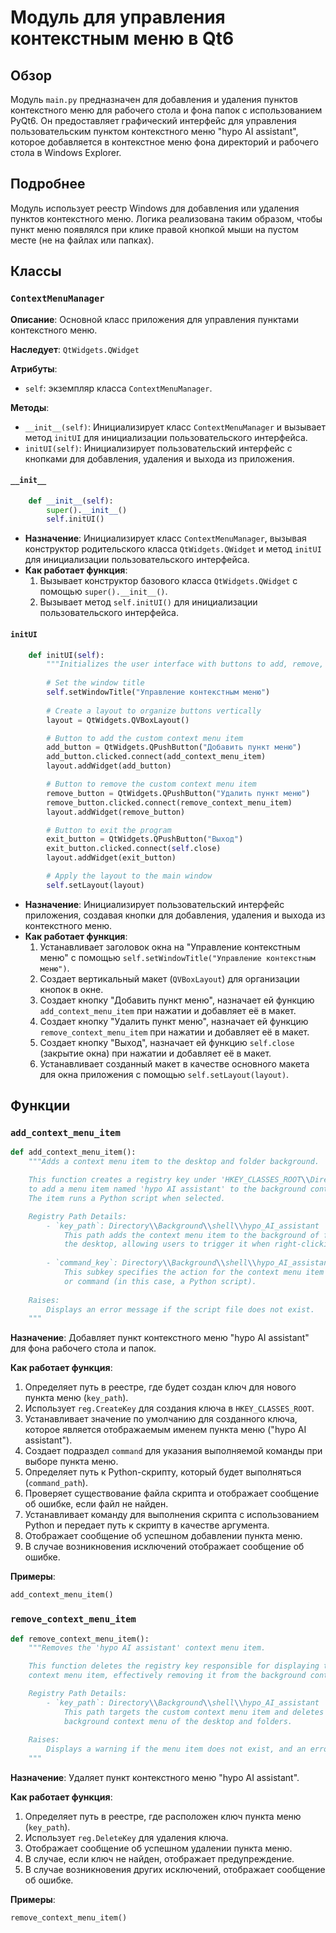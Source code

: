 # Модуль для управления контекстным меню в Qt6

## Обзор

Модуль `main.py` предназначен для добавления и удаления пунктов контекстного меню для рабочего стола и фона папок с использованием PyQt6. Он предоставляет графический интерфейс для управления пользовательским пунктом контекстного меню "hypo AI assistant", которое добавляется в контекстное меню фона директорий и рабочего стола в Windows Explorer.

## Подробнее

Модуль использует реестр Windows для добавления или удаления пунктов контекстного меню. Логика реализована таким образом, чтобы пункт меню появлялся при клике правой кнопкой мыши на пустом месте (не на файлах или папках).

## Классы

### `ContextMenuManager`

**Описание**: Основной класс приложения для управления пунктами контекстного меню.

**Наследует**: `QtWidgets.QWidget`

**Атрибуты**:
- `self`: экземпляр класса `ContextMenuManager`.

**Методы**:
- `__init__(self)`: Инициализирует класс `ContextMenuManager` и вызывает метод `initUI` для инициализации пользовательского интерфейса.
- `initUI(self)`: Инициализирует пользовательский интерфейс с кнопками для добавления, удаления и выхода из приложения.

#### `__init__`
```python
    def __init__(self):
        super().__init__()
        self.initUI()
```
- **Назначение**: Инициализирует класс `ContextMenuManager`, вызывая конструктор родительского класса `QtWidgets.QWidget` и метод `initUI` для инициализации пользовательского интерфейса.
- **Как работает функция**:
    1. Вызывает конструктор базового класса `QtWidgets.QWidget` с помощью `super().__init__()`.
    2. Вызывает метод `self.initUI()` для инициализации пользовательского интерфейса.

#### `initUI`
```python
    def initUI(self):
        """Initializes the user interface with buttons to add, remove, or exit."""
        
        # Set the window title
        self.setWindowTitle("Управление контекстным меню")
        
        # Create a layout to organize buttons vertically
        layout = QtWidgets.QVBoxLayout()

        # Button to add the custom context menu item
        add_button = QtWidgets.QPushButton("Добавить пункт меню")
        add_button.clicked.connect(add_context_menu_item)
        layout.addWidget(add_button)

        # Button to remove the custom context menu item
        remove_button = QtWidgets.QPushButton("Удалить пункт меню")
        remove_button.clicked.connect(remove_context_menu_item)
        layout.addWidget(remove_button)

        # Button to exit the program
        exit_button = QtWidgets.QPushButton("Выход")
        exit_button.clicked.connect(self.close)
        layout.addWidget(exit_button)

        # Apply the layout to the main window
        self.setLayout(layout)
```
- **Назначение**: Инициализирует пользовательский интерфейс приложения, создавая кнопки для добавления, удаления и выхода из контекстного меню.
- **Как работает функция**:
    1. Устанавливает заголовок окна на "Управление контекстным меню" с помощью `self.setWindowTitle("Управление контекстным меню")`.
    2. Создает вертикальный макет (`QVBoxLayout`) для организации кнопок в окне.
    3. Создает кнопку "Добавить пункт меню", назначает ей функцию `add_context_menu_item` при нажатии и добавляет её в макет.
    4. Создает кнопку "Удалить пункт меню", назначает ей функцию `remove_context_menu_item` при нажатии и добавляет её в макет.
    5. Создает кнопку "Выход", назначает ей функцию `self.close` (закрытие окна) при нажатии и добавляет её в макет.
    6. Устанавливает созданный макет в качестве основного макета для окна приложения с помощью `self.setLayout(layout)`.

## Функции

### `add_context_menu_item`

```python
def add_context_menu_item():
    """Adds a context menu item to the desktop and folder background.

    This function creates a registry key under 'HKEY_CLASSES_ROOT\\Directory\\Background\\shell' 
    to add a menu item named 'hypo AI assistant' to the background context menu in Windows Explorer.
    The item runs a Python script when selected.

    Registry Path Details:
        - `key_path`: Directory\\Background\\shell\\hypo_AI_assistant
            This path adds the context menu item to the background of folders and 
            the desktop, allowing users to trigger it when right-clicking on empty space.
        
        - `command_key`: Directory\\Background\\shell\\hypo_AI_assistant\\command
            This subkey specifies the action for the context menu item and links it to a script 
            or command (in this case, a Python script).
    
    Raises:
        Displays an error message if the script file does not exist.
    """
```

**Назначение**: Добавляет пункт контекстного меню "hypo AI assistant" для фона рабочего стола и папок.

**Как работает функция**:
1. Определяет путь в реестре, где будет создан ключ для нового пункта меню (`key_path`).
2. Использует `reg.CreateKey` для создания ключа в `HKEY_CLASSES_ROOT`.
3. Устанавливает значение по умолчанию для созданного ключа, которое является отображаемым именем пункта меню ("hypo AI assistant").
4. Создает подраздел `command` для указания выполняемой команды при выборе пункта меню.
5. Определяет путь к Python-скрипту, который будет выполняться (`command_path`).
6. Проверяет существование файла скрипта и отображает сообщение об ошибке, если файл не найден.
7. Устанавливает команду для выполнения скрипта с использованием Python и передает путь к скрипту в качестве аргумента.
8. Отображает сообщение об успешном добавлении пункта меню.
9. В случае возникновения исключений отображает сообщение об ошибке.

**Примеры**:
```python
add_context_menu_item()
```
### `remove_context_menu_item`

```python
def remove_context_menu_item():
    """Removes the 'hypo AI assistant' context menu item.

    This function deletes the registry key responsible for displaying the custom
    context menu item, effectively removing it from the background context menu.

    Registry Path Details:
        - `key_path`: Directory\\Background\\shell\\hypo_AI_assistant
            This path targets the custom context menu item and deletes it from the 
            background context menu of the desktop and folders.
    
    Raises:
        Displays a warning if the menu item does not exist, and an error if the operation fails.
    """
```

**Назначение**: Удаляет пункт контекстного меню "hypo AI assistant".

**Как работает функция**:
1. Определяет путь в реестре, где расположен ключ пункта меню (`key_path`).
2. Использует `reg.DeleteKey` для удаления ключа.
3. Отображает сообщение об успешном удалении пункта меню.
4. В случае, если ключ не найден, отображает предупреждение.
5. В случае возникновения других исключений, отображает сообщение об ошибке.

**Примеры**:
```python
remove_context_menu_item()
```
```markdown